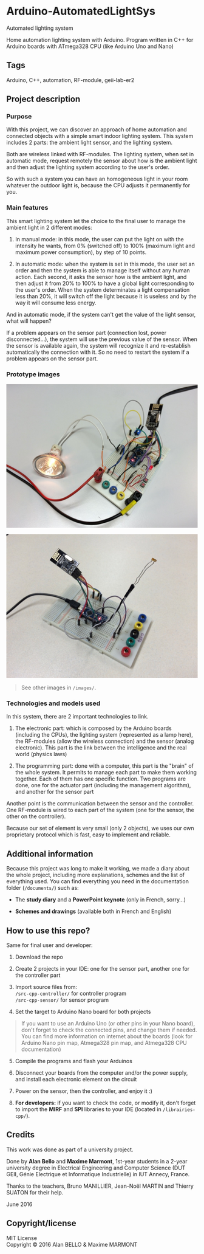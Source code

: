 # Arduino-AutomatedLightSys

Automated lighting system  
  
Home automation lighting system with Arduino.
Program written in C++ for Arduino boards with ATmega328 CPU (like Arduino Uno and Nano)

## Tags
Arduino, C++, automation, RF-module, geii-lab-er2

## Project description

### Purpose
With this project, we can discover an approach of home automation and connected objects with a simple smart indoor lighting system. This system includes 2 parts: the ambient light sensor, and the lighting system.  
  
Both are wireless linked with RF-modules. The lighting system, when set in automatic mode, request remotely the sensor about how is the ambient light and then adjust the lighting system according to the user's order.   
  
So with such a system you can have an homogeneous light in your room whatever the outdoor light is, because the CPU adjusts it permanently for you.  
  
### Main features
This smart lighting system let the choice to the final user to manage the ambient light in 2 different modes:  
  
1. In manual mode: in this mode, the user can put the light on with the intensity he wants, from 0% (switched off) to 100% (maximum light and maximum power consumption), by step of 10 points.
  
2. In automatic mode: when the system is set in this mode, the user set an order and then the system is able to manage itself without any human action. Each second, it asks the sensor how is the ambient light, and then adjust it from 20% to 100% to have a global light corresponding to the user's order. When the system determinates a light compensation less than 20%, it will switch off the light because it is useless and by the way it will consume less energy.
  
And in automatic mode, if the system can't get the value of the light sensor, what will happen?   
  
If a problem appears on the sensor part (connection lost, power disconnected…), the system will use the previous value of the sensor. When the sensor is available again, the system will recognize it and re-establish automatically the connection with it. So no need to restart the system if a problem appears on the sensor part.

### Prototype images
![Controller part](/images/part1-controller.jpg)  
  
![Sensor part](/images/part2-sensor.jpg)  
  
> See other images in `/images/`.  

### Technologies and models used
In this system, there are 2 important technologies to link.  
  
1. The electronic part: which is composed by the Arduino boards (including the CPUs), the lighting system (represented as a lamp here), the RF-modules (allow the wireless connection) and the sensor (analog electronic). This part is the link between the intelligence and the real world (physics laws)  
  
2. The programming part: done with a computer, this part is the "brain" of the whole system. It permits to manage each part to make them working together. Each of them has one specific function. Two programs are done, one for the actuator part (including the management algorithm), and another for the sensor part
  
Another point is the communication between the sensor and the controller. One RF-module is wired to each part of the system (one for the sensor, the other on the controller). 
  
Because our set of element is very small (only 2 objects), we uses our own proprietary protocol which is fast, easy to implement and reliable.
  
## Additional information
Because this project was long to make it working, we made a diary about the whole project, including more explanations, schemes and the list of everything used. 
You can find everything you need in the documentation folder (`/documents/`) such as:
* The **study diary** and a **PowerPoint keynote** (only in French, sorry…)  
  
* **Schemes and drawings** (available both in French and English)

## How to use this repo?
Same for final user and developer:  
  
1. Download the repo  
  
2. Create 2 projects in your IDE: one for the sensor part, another one for the controller part
  
3. Import source files from:   
`/src-cpp-controller/` for controller program  
`/src-cpp-sensor/` for sensor program  
  
4. Set the target to Arduino Nano board for both projects  
> If you want to use an Arduino Uno (or other pins in your Nano board), don't forget to check the connected pins, and change them if needed.  
> You can find more information on internet about the boards (look for Arduino Nano pin map, Atmega328 pin map, and Atmega328 CPU documentation)  
	
5. Compile the programs and flash your Arduinos
  
6. Disconnect your boards from the computer and/or the power supply, and install each electronic element on the circuit
  
7. Power on the sensor, then the controller, and enjoy it :)
  
8. **For developers:** if you want to check the code, or modify it, don't forget to import the **MIRF** and **SPI** libraries to your IDE (located in `/librairies-cpp/`).  

## Credits
This work was done as part of a university project.
  
Done by **Alan Bello** and **Maxime Marmont**, 1st-year students in a 2-year university degree in Electrical Engineering and Computer Science (DUT GEII, Génie Electrique et Informatique Industrielle) in IUT Annecy, France.  
  
Thanks to the teachers, Bruno MANILLIER, Jean-Noël MARTIN and Thierry SUATON for their help.  
  
June 2016

## Copyright/license
MIT License  
Copyright © 2016 Alan BELLO & Maxime MARMONT
